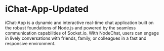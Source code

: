 # iChat-App-Updated
iChat-App is a dynamic and interactive real-time chat application built on the robust foundations of Node.js and powered by the seamless communication capabilities of Socket.io. With NodeChat, users can engage in lively conversations with friends, family, or colleagues in a fast and responsive environment.
